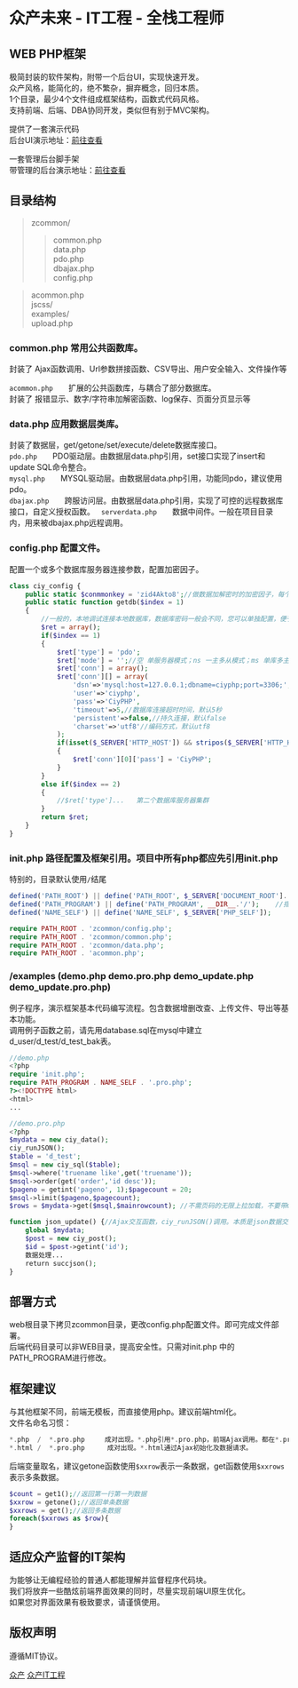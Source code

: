 # 众产未来 - IT工程 - 全栈工程师

## WEB PHP框架
极简封装的软件架构，附带一个后台UI，实现快速开发。  
众产风格，能简化的，绝不繁杂，摒弃概念，回归本质。  
1个目录，最少4个文件组成框架结构，函数式代码风格。  
支持前端、后端、DBA协同开发，类似但有别于MVC架构。  

提供了一套演示代码  
后台UI演示地址：[前往查看](http://ciyphp.ciy.cn/examples/)

一套管理后台脚手架  
带管理的后台演示地址：[前往查看](http://ciyphp.ciy.cn/admin/)


## 目录结构
>zcommon/  
>>common.php  
>>data.php  
>>pdo.php  
>>dbajax.php  
>>config.php  

>acommon.php  
>jscss/  
>examples/  
>upload.php  

### common.php 常用公共函数库。
封装了 Ajax函数调用、Url参数拼接函数、CSV导出、用户安全输入、文件操作等  

`acommon.php`　　扩展的公共函数库，与耦合了部分数据库。  
封装了 报错显示、数字/字符串加解密函数、log保存、页面分页显示等

### data.php 应用数据层类库。
封装了数据层，get/getone/set/execute/delete数据库接口。  
`pdo.php`　　PDO驱动层。由数据层data.php引用，set接口实现了insert和update SQL命令整合。  
`mysql.php`　　MYSQL驱动层。由数据层data.php引用，功能同pdo，建议使用pdo。  
`dbajax.php`　　跨服访问层。由数据层data.php引用，实现了可控的远程数据库接口，自定义授权函数。  
`serverdata.php`　　数据中间件。一般在项目目录内，用来被dbajax.php远程调用。  

### config.php 配置文件。
配置一个或多个数据库服务器连接参数，配置加密因子。
```php
class ciy_config {
    public static $conmmonkey = 'zid4Akto8';//做数据加解密时的加密因子，每个项目都不要相同。
    public static function getdb($index = 1)
    {
        //一般的，本地调试连接本地数据库，数据库密码一般会不同，您可以单独配置，便于本地调试。
        $ret = array();
        if($index == 1)
        {
            $ret['type'] = 'pdo';
            $ret['mode'] = '';//空 单服务器模式；ns 一主多从模式；ms 单库多主多从模式。需替换专用data.php文件
            $ret['conn'] = array();
            $ret['conn'][] = array(
                'dsn'=>'mysql:host=127.0.0.1;dbname=ciyphp;port=3306;',
                'user'=>'ciyphp',
                'pass'=>'CiyPHP',
                'timeout'=>5,//数据库连接超时时间，默认5秒
                'persistent'=>false,//持久连接，默认false
                'charset'=>'utf8'//编码方式，默认utf8
            );
            if(isset($_SERVER['HTTP_HOST']) && stripos($_SERVER['HTTP_HOST'],'local') !== false)
            {
                $ret['conn'][0]['pass'] = 'CiyPHP';
            }
        }
        else if($index == 2)
        {
            //$ret['type']...   第二个数据库服务器集群
        }
        return $ret;
    }
}
```

### init.php 路径配置及框架引用。项目中所有php都应先引用init.php
特别的，目录默认使用`/`结尾
```php
defined('PATH_ROOT') || define('PATH_ROOT', $_SERVER['DOCUMENT_ROOT'].'/');  //web根目录。  
defined('PATH_PROGRAM') || define('PATH_PROGRAM', __DIR__.'/');    //指定项目后端目录，可以实现前后端不同目录管理。  
defined('NAME_SELF') || define('NAME_SELF', $_SERVER['PHP_SELF']);  

require PATH_ROOT . 'zcommon/config.php';
require PATH_ROOT . 'zcommon/common.php';
require PATH_ROOT . 'zcommon/data.php';
require PATH_ROOT . 'acommon.php';
```

### /examples (demo.php demo.pro.php demo_update.php demo_update.pro.php)
例子程序，演示框架基本代码编写流程。包含数据增删改查、上传文件、导出等基本功能。  
调用例子函数之前，请先用database.sql在mysql中建立d_user/d_test/d_test_bak表。  
```php
//demo.php
<?php
require 'init.php';
require PATH_PROGRAM . NAME_SELF . '.pro.php';
?><!DOCTYPE html>
<html>
...
```
```php
//demo.pro.php
<?php
$mydata = new ciy_data();
ciy_runJSON();
$table = 'd_test';
$msql = new ciy_sql($table);
$msql->where('truename like',get('truename'));
$msql->order(get('order','id desc'));
$pageno = getint('pageno', 1);$pagecount = 20;
$msql->limit($pageno,$pagecount);
$rows = $mydata->get($msql,$mainrowcount); //不需页码的无限上拉加载，不要带mainrowcount参数，提升性能。

function json_update() {//Ajax交互函数，ciy_runJSON()调用。本质是json数据交换。
    global $mydata;
    $post = new ciy_post();
    $id = $post->getint('id');
    数据处理...
    return succjson();
}
```

## 部署方式
web根目录下拷贝zcommon目录，更改config.php配置文件。即可完成文件部署。  
后端代码目录可以非WEB目录，提高安全性。只需对init.php 中的PATH_PROGRAM进行修改。  

## 框架建议
与其他框架不同，前端无模板，而直接使用php。建议前端html化。  
文件名命名习惯：  
```php
*.php  /  *.pro.php     成对出现。*.php引用*.pro.php，前端Ajax调用。都在*.pro.php中完成。*.pro.php直接访问无效。  
*.html /  *.pro.php  　  成对出现。*.html通过Ajax初始化及数据请求。  
```

后端变量取名，建议getone函数使用`$xxrow`表示一条数据，get函数使用`$xxrows`表示多条数据。  
```php
$count = get1();//返回第一行第一列数据
$xxrow = getone();//返回单条数据
$xxrows = get();//返回多条数据
foreach($xxrows as $row){
}
```

## 适应众产监督的IT架构
为能够让无编程经验的普通人都能理解并监督程序代码块。  
我们将放弃一些酷炫前端界面效果的同时，尽量实现前端UI原生优化。  
如果您对界面效果有极致要求，请谨慎使用。  

## 版权声明
遵循MIT协议。  

[众产](http://ciy.cn) [众产IT工程](http://ciy.cn/code)
